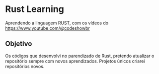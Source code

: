 # Rust Learning
Aprendendo a linguagem RUST, com os vídeos do https://www.youtube.com/@codeshowbr

## Objetivo
Os códigos que desenvolvi no parendizado de Rust, pretendo atualizar o repositório sempre com novos aprendizados. Projetos únicos criarei repositórios novos.
